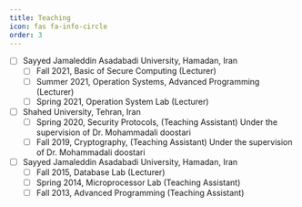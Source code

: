 ```yaml
---
title: Teaching
icon: fas fa-info-circle
order: 3
---
```


- [ ] Sayyed Jamaleddin Asadabadi University, Hamadan, Iran 
    - [ ] Fall 2021, Basic of Secure Computing (Lecturer)
    - [ ] Summer 2021, Operation Systems, Advanced Programming (Lecturer)
    - [ ] Spring 2021, Operation System Lab (Lecturer)
- [ ] Shahed University, Tehran, Iran
    - [ ] Spring 2020, Security Protocols, (Teaching Assistant) Under the supervision of Dr. Mohammadali doostari
    - [ ] Fall 2019, Cryptography, (Teaching Assistant) Under the supervision of Dr. Mohammadali doostari
- [ ] Sayyed Jamaleddin Asadabadi University, Hamadan, Iran 
    - [ ] Fall 2015, Database Lab (Lecturer)
    - [ ] Spring 2014, Microprocessor Lab (Teaching Assistant)
    - [ ] Fall 2013, Advanced Programming (Teaching Assistant)
